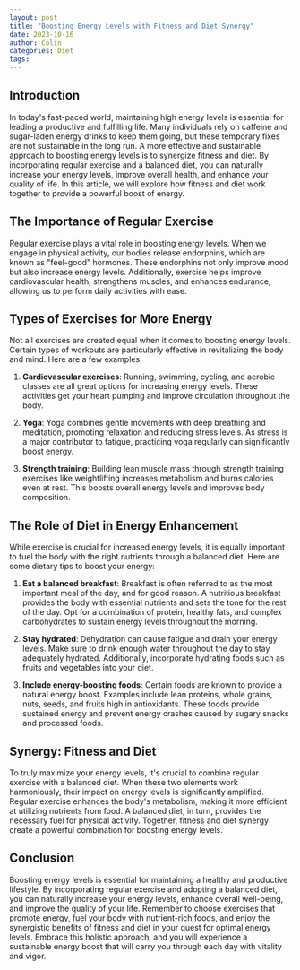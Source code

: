 ```yaml
---
layout: post
title: "Boosting Energy Levels with Fitness and Diet Synergy"
date: 2023-10-16
author: Colin
categories: Diet
tags: 
---
```


## Introduction

In today's fast-paced world, maintaining high energy levels is essential for leading a productive and fulfilling life. Many individuals rely on caffeine and sugar-laden energy drinks to keep them going, but these temporary fixes are not sustainable in the long run. A more effective and sustainable approach to boosting energy levels is to synergize fitness and diet. By incorporating regular exercise and a balanced diet, you can naturally increase your energy levels, improve overall health, and enhance your quality of life. In this article, we will explore how fitness and diet work together to provide a powerful boost of energy.

## The Importance of Regular Exercise

Regular exercise plays a vital role in boosting energy levels. When we engage in physical activity, our bodies release endorphins, which are known as "feel-good" hormones. These endorphins not only improve mood but also increase energy levels. Additionally, exercise helps improve cardiovascular health, strengthens muscles, and enhances endurance, allowing us to perform daily activities with ease.

## Types of Exercises for More Energy

Not all exercises are created equal when it comes to boosting energy levels. Certain types of workouts are particularly effective in revitalizing the body and mind. Here are a few examples:

1. **Cardiovascular exercises**: Running, swimming, cycling, and aerobic classes are all great options for increasing energy levels. These activities get your heart pumping and improve circulation throughout the body.

2. **Yoga**: Yoga combines gentle movements with deep breathing and meditation, promoting relaxation and reducing stress levels. As stress is a major contributor to fatigue, practicing yoga regularly can significantly boost energy.

3. **Strength training**: Building lean muscle mass through strength training exercises like weightlifting increases metabolism and burns calories even at rest. This boosts overall energy levels and improves body composition.

## The Role of Diet in Energy Enhancement

While exercise is crucial for increased energy levels, it is equally important to fuel the body with the right nutrients through a balanced diet. Here are some dietary tips to boost your energy:

1. **Eat a balanced breakfast**: Breakfast is often referred to as the most important meal of the day, and for good reason. A nutritious breakfast provides the body with essential nutrients and sets the tone for the rest of the day. Opt for a combination of protein, healthy fats, and complex carbohydrates to sustain energy levels throughout the morning.

2. **Stay hydrated**: Dehydration can cause fatigue and drain your energy levels. Make sure to drink enough water throughout the day to stay adequately hydrated. Additionally, incorporate hydrating foods such as fruits and vegetables into your diet.

3. **Include energy-boosting foods**: Certain foods are known to provide a natural energy boost. Examples include lean proteins, whole grains, nuts, seeds, and fruits high in antioxidants. These foods provide sustained energy and prevent energy crashes caused by sugary snacks and processed foods.

## Synergy: Fitness and Diet

To truly maximize your energy levels, it's crucial to combine regular exercise with a balanced diet. When these two elements work harmoniously, their impact on energy levels is significantly amplified. Regular exercise enhances the body's metabolism, making it more efficient at utilizing nutrients from food. A balanced diet, in turn, provides the necessary fuel for physical activity. Together, fitness and diet synergy create a powerful combination for boosting energy levels.

## Conclusion

Boosting energy levels is essential for maintaining a healthy and productive lifestyle. By incorporating regular exercise and adopting a balanced diet, you can naturally increase your energy levels, enhance overall well-being, and improve the quality of your life. Remember to choose exercises that promote energy, fuel your body with nutrient-rich foods, and enjoy the synergistic benefits of fitness and diet in your quest for optimal energy levels. Embrace this holistic approach, and you will experience a sustainable energy boost that will carry you through each day with vitality and vigor.